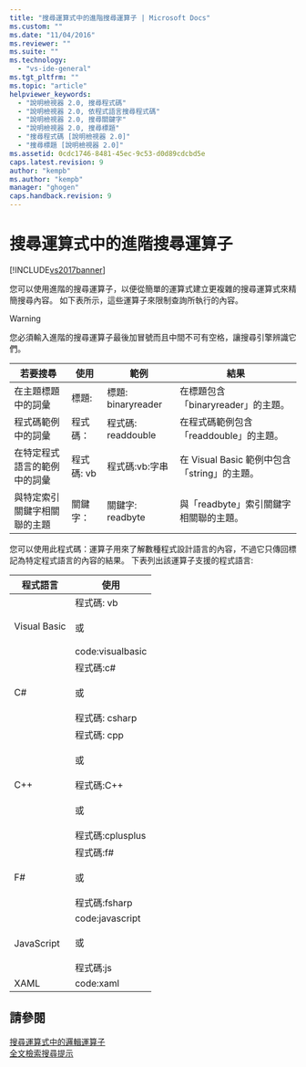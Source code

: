 ```yaml
---
title: "搜尋運算式中的進階搜尋運算子 | Microsoft Docs"
ms.custom: ""
ms.date: "11/04/2016"
ms.reviewer: ""
ms.suite: ""
ms.technology: 
  - "vs-ide-general"
ms.tgt_pltfrm: ""
ms.topic: "article"
helpviewer_keywords: 
  - "說明檢視器 2.0, 搜尋程式碼"
  - "說明檢視器 2.0, 依程式語言搜尋程式碼"
  - "說明檢視器 2.0, 搜尋關鍵字"
  - "說明檢視器 2.0, 搜尋標題"
  - "搜尋程式碼 [說明檢視器 2.0]"
  - "搜尋標題 [說明檢視器 2.0]"
ms.assetid: 0cdc1746-8481-45ec-9c53-d0d89cdcbd5e
caps.latest.revision: 9
author: "kempb"
ms.author: "kempb"
manager: "ghogen"
caps.handback.revision: 9
---
```

# 搜尋運算式中的進階搜尋運算子
[!INCLUDE[vs2017banner](../code-quality/includes/vs2017banner.md)]

您可以使用進階的搜尋運算子，以便從簡單的運算式建立更複雜的搜尋運算式來精簡搜尋內容。  如下表所示，這些運算子來限制查詢所執行的內容。  
  
> [!WARNING]
>  您必須輸入進階的搜尋運算子最後加冒號而且中間不可有空格，讓搜尋引擎辨識它們。  
  
|若要搜尋|使用|範例|結果|  
|----------|--------|--------|--------|  
|在主題標題中的詞彙|標題:|標題: binaryreader|在標題包含「binaryreader」的主題。|  
|程式碼範例中的詞彙|程式碼：|程式碼: readdouble|在程式碼範例包含「readdouble」的主題。|  
|在特定程式語言的範例中的詞彙|程式碼: vb|程式碼:vb:字串|在 Visual Basic 範例中包含「string」的主題。|  
|與特定索引關鍵字相關聯的主題|關鍵字：|關鍵字: readbyte|與「readbyte」索引關鍵字相關聯的主題。|  
  
 您可以使用此程式碼：運算子用來了解數種程式設計語言的內容，不過它只傳回標記為特定程式語言的內容的結果。  下表列出該運算子支援的程式語言:  
  
|程式語言|使用|  
|----------|--------|  
|Visual Basic|程式碼: vb<br /><br /> 或<br /><br /> code:visualbasic|  
|C\#|程式碼:c\#<br /><br /> 或<br /><br /> 程式碼: csharp|  
|C\+\+|程式碼: cpp<br /><br /> 或<br /><br /> 程式碼:C\+\+<br /><br /> 或<br /><br /> 程式碼:cplusplus|  
|F\#|程式碼:f\#<br /><br /> 或<br /><br /> 程式碼:fsharp|  
|JavaScript|code:javascript<br /><br /> 或<br /><br /> 程式碼:js|  
|XAML|code:xaml|  
  
## 請參閱  
 [搜尋運算式中的邏輯運算子](../ide/logical-operators-in-search-expressions.md)   
 [全文檢索搜尋提示](../ide/full-text-search-tips.md)